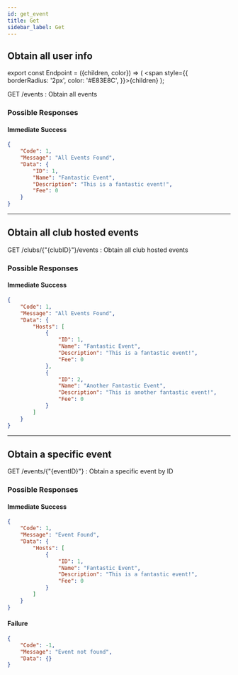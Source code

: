 ```yaml
---
id: get_event
title: Get
sidebar_label: Get
---
```

## Obtain all user info
export const Endpoint = ({children, color}) => ( <span style={{
      borderRadius: '2px',
      color: '#E83E8C',
    }}>{children}</span> );

<Endpoint>GET /events </Endpoint>: Obtain all events


### Possible Responses
#### Immediate Success
```json
{
	"Code": 1,
	"Message": "All Events Found",
	"Data": {
        "ID": 1,
		"Name": "Fantastic Event",
		"Description": "This is a fantastic event!",
        "Fee": 0
	}
}
```
---

## Obtain all club hosted events

<Endpoint>GET /clubs/{"{clubID}"}/events </Endpoint>: Obtain all club hosted events

### Possible Responses
#### Immediate Success
```json
{
	"Code": 1,
	"Message": "All Events Found",
	"Data": {
        "Hosts": [
            {
                "ID": 1,
        		"Name": "Fantastic Event",
        		"Description": "This is a fantastic event!",
                "Fee": 0
            },
            {
                "ID": 2,
        		"Name": "Another Fantastic Event",
        		"Description": "This is another fantastic event!",
                "Fee": 0
            }
        ]
	}
}
```

---
## Obtain a specific event

<Endpoint>GET /events/{"{eventID}"} </Endpoint>: Obtain a specific event by ID

### Possible Responses
#### Immediate Success
```json
{
	"Code": 1,
	"Message": "Event Found",
	"Data": {
        "Hosts": [
            {
                "ID": 1,
        		"Name": "Fantastic Event",
        		"Description": "This is a fantastic event!",
                "Fee": 0
            }
        ]
	}
}
```
#### Failure
```json
{
	"Code": -1,
	"Message": "Event not found",
	"Data": {}
}
```

